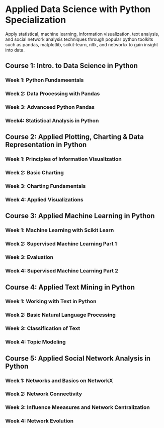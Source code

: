 # Applied Data Science with Python Specialization
Apply statistical, machine learning, information visualization, text analysis, and social network analysis techniques through popular python toolkits such as pandas, matplotlib, scikit-learn, nltk, and networkx to gain insight into data.
 
## Course 1: Intro. to Data Science in Python

### Week 1: Python Fundameentals

### Week 2: Data Processing with Pandas

### Week 3: Advanceed Python Pandas

### Week4: Statistical Analysis in Python

## Course 2: Applied Plotting, Charting & Data Representation in Python

### Week 1: Principles of Information Visualization

### Week 2: Basic Charting

### Week 3: Charting Fundamentals

### Week 4: Applied Visualizations

## Course 3: Applied Machine Learning in Python

### Week 1: Machine Learning with Scikit Learn

### Week 2: Supervised Machine Learning Part 1

### Week 3: Evaluation

### Week 4: Supervised Machine Learning Part 2

## Course 4: Applied Text Mining in Python
### Week 1: Working with Text in Python 

### Week 2: Basic Natural Language Processing

### Week 3: Classification of Text

### Week 4: Topic Modeling

## Course 5: Applied Social Network Analysis in Python
### Week 1: Networks and Basics on NetworkX

### Week 2: Network Connectivity

### Week 3: Influence Meeasures and Network Centralization

### Week 4: Network Evolution
